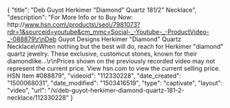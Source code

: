 {
    "title": "Deb Guyot Herkimer \"Diamond\" Quartz 181\/2\" Necklace",
    "description": "For More Info or to Buy Now: http:\/\/www.hsn.com\/products\/seo\/7981073?rdr=1&sourceid=youtube&cm_mmc=Social-_-Youtube-_-ProductVideo-_-088879\r\nDeb Guyot Designs Herkimer \"Diamond\" Quartz Necklace\nWhen nothing but the best will do, reach for Herkimer \"diamond\" quartz jewelry. These exclusive, customcut stones, known for their diamondlike...\r\nPrices shown on the previously recorded video may not represent the current price.  View hsn.com to view the current selling price. HSN Item #088879",
    "videoid": "112330228",
    "date_created": "1500068031",
    "date_modified": "1503416519",
    "type": "captivate",
    "layout": "video",
    "url": "\/v\/deb-guyot-herkimer-diamond-quartz-181-2-necklace\/112330228"
}